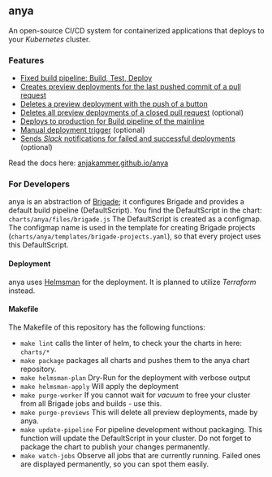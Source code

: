 ## anya

An open-source CI/CD system for containerized applications that deploys to your _Kubernetes_ cluster.

### Features
- [Fixed build pipeline: Build, Test, Deploy](https://anjakammer.github.io/anya/features/pipeline)
- [Creates preview deployments for the last pushed commit of a pull request](https://anjakammer.github.io/anya/features/preview-deployment)
- [Deletes a preview deployment with the push of a button](https://anjakammer.github.io/anya/features/delete-deployment)
- [Deletes all preview deployments of a closed pull request](https://anjakammer.github.io/anya/features/delete-deployment) (optional)
- [Deploys to production for Build pipeline of the mainline](https://anjakammer.github.io/anya/features/production-deployment)
- [Manual deployment trigger](https://anjakammer.github.io/anya/features/manual-deployment) (optional)
- [Sends _Slack_ notifications for failed and successful deployments](https://anjakammer.github.io/anya/features/slack-notifications) (optional)

Read the docs here: [anjakammer.github.io/anya](https://anjakammer.github.io/anya/)

### For Developers
anya is an abstraction of [Brigade](https://github.com/Azure/brigade); it configures Brigade and provides a default build pipeline (DefaultScript). You find the DefaultScript in the chart: `charts/anya/files/brigade.js`
The DefaultScript is created as a configmap. The configmap name is used in the template for creating Brigade projects (`charts/anya/templates/brigade-projects.yaml`), so that every project uses this DefaultScript.

#### Deployment
anya uses [Helmsman](https://github.com/Praqma/helmsman) for the deployment. It is planned to utilize _Terraform_ instead.

#### Makefile
The Makefile of this repository has the following functions:
- `make lint` calls the linter of helm, to check your the charts in here: `charts/*`
- `make package` packages all charts and pushes them to the anya chart repository.
- `make helmsman-plan` Dry-Run for the deployment with verbose output
- `make helmsman-apply` Will apply the deployment
- `make purge-worker` If you cannot wait for _vacuum_ to free your cluster from all Brigade jobs and builds - use this.
- `make purge-previews` This will delete all preview deployments, made by anya.
- `make update-pipeline` For pipeline development without packaging. This function will update the DefaultScript in your cluster. Do not forget to package the chart to publish your changes permanently.
- `make watch-jobs` Observe all jobs that are currently running. Failed ones are displayed permanently, so you can spot them easily.
